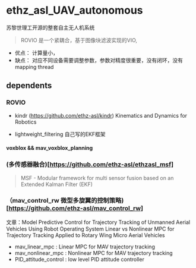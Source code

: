 # ethz_asl_UAV_autonomous
苏黎世理工开源的整套自主无人机系统

> ROVIO 是一个紧耦合，基于图像块滤波实现的VIO,  
- 优点： 计算量小，
- 缺点： 对应不同设备需要调整参数，参数对精度很重要，没有闭环，没有mapping thread






## dependents 

### ROVIO
- kindr (https://github.com/ethz-asl/kindr) Kinematics and Dynamics for Robotics
> 
- lightweight_filtering  自己写的EKF框架



#### voxblox &&  mav_voxblox_planning



### (多传感器融合)[https://github.com/ethz-asl/ethzasl_msf]
> MSF - Modular framework for multi sensor fusion based on an Extended Kalman Filter (EKF)



### （mav_control_rw 微型多旋翼的控制策略)[https://github.com/ethz-asl/mav_control_rw]

文章：Model Predictive Control for Trajectory Tracking of Unmanned Aerial Vehicles Using Robot Operating System
     Linear vs Nonlinear MPC for Trajectory Tracking Applied to Rotary Wing Micro Aerial Vehicles

- mav_linear_mpc : Linear MPC for MAV trajectory tracking
- mav_nonlinear_mpc : Nonlinear MPC for MAV trajectory tracking
- PID_attitude_control : low level PID attitude controller



